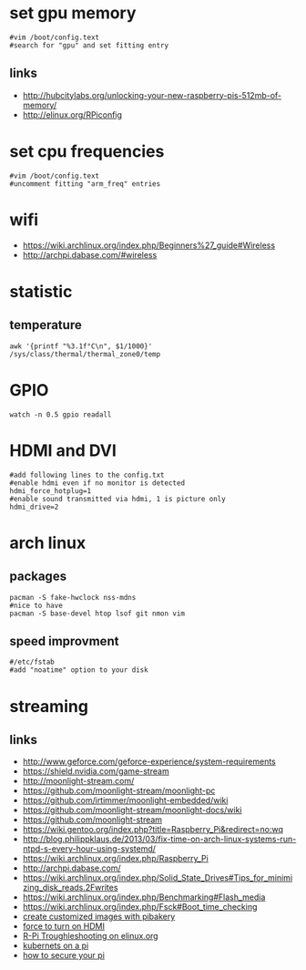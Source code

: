 # set gpu memory

```
#vim /boot/config.text
#search for "gpu" and set fitting entry
```

## links

* http://hubcitylabs.org/unlocking-your-new-raspberry-pis-512mb-of-memory/
* http://elinux.org/RPiconfig

# set cpu frequencies

```
#vim /boot/config.text
#uncomment fitting "arm_freq" entries
```

# wifi

* https://wiki.archlinux.org/index.php/Beginners%27_guide#Wireless
* http://archpi.dabase.com/#wireless

# statistic

## temperature

```
awk '{printf "%3.1f°C\n", $1/1000}' /sys/class/thermal/thermal_zone0/temp
```

# GPIO

```
watch -n 0.5 gpio readall
```

# HDMI and DVI

```
#add following lines to the config.txt
#enable hdmi even if no monitor is detected
hdmi_force_hotplug=1
#enable sound transmitted via hdmi, 1 is picture only
hdmi_drive=2
```


# arch linux

## packages

```
pacman -S fake-hwclock nss-mdns
#nice to have
pacman -S base-devel htop lsof git nmon vim
```

## speed improvment

```
#/etc/fstab
#add "noatime" option to your disk
```

# streaming

## links

* http://www.geforce.com/geforce-experience/system-requirements
* https://shield.nvidia.com/game-stream
* http://moonlight-stream.com/
* https://github.com/moonlight-stream/moonlight-pc
* https://github.com/irtimmer/moonlight-embedded/wiki
* https://github.com/moonlight-stream/moonlight-docs/wiki
* https://github.com/moonlight-stream
* https://wiki.gentoo.org/index.php?title=Raspberry_Pi&redirect=no:wq
* http://blog.philippklaus.de/2013/03/fix-time-on-arch-linux-systems-run-ntpd-s-every-hour-using-systemd/
* https://wiki.archlinux.org/index.php/Raspberry_Pi
* http://archpi.dabase.com/
* https://wiki.archlinux.org/index.php/Solid_State_Drives#Tips_for_minimizing_disk_reads.2Fwrites
* https://wiki.archlinux.org/index.php/Benchmarking#Flash_media
* https://wiki.archlinux.org/index.php/Fsck#Boot_time_checking
* [create customized images with pibakery](http://www.pibakery.org/)
* [force to turn on HDMI](http://raspberrypi.stackexchange.com/questions/2169/how-do-i-force-the-raspberry-pi-to-turn-on-hdmi#2171)
* [R-Pi Troughleshooting on elinux.org](http://elinux.org/R-Pi_Troubleshooting)
* [kubernets on a pi](https://opensource.com/article/17/3/kubernetes-raspberry-pi)
* [how to secure your pi](https://opensource.com/article/17/3/iot-security-raspberry-pi)
